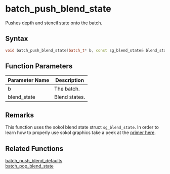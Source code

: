 # batch_push_blend_state

Pushes depth and stencil state onto the batch.

## Syntax

```cpp
void batch_push_blend_state(batch_t* b, const sg_blend_state& blend_state);
```

## Function Parameters

Parameter Name | Description
--- | ---
b | The batch.
blend_state | Blend states.

## Remarks

This function uses the sokol blend state struct `sg_blend_state`. In order to learn how to properly use sokol graphics take a peek at the [primer here](https://github.com/RandyGaul/cute_framework/blob/master/doc/graphics/sokol.md).

## Related Functions
 
[batch_push_blend_defaults](https://github.com/RandyGaul/cute_framework/tree/master/doc/graphics/batch/batch_push_blend_defaults)  
[batch_pop_blend_state](https://github.com/RandyGaul/cute_framework/tree/master/doc/graphics/batch/batch_pop_blend_state)  
